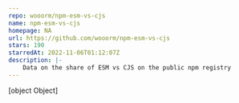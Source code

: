 ```yaml
---
repo: wooorm/npm-esm-vs-cjs
name: npm-esm-vs-cjs
homepage: NA
url: https://github.com/wooorm/npm-esm-vs-cjs
stars: 190
starredAt: 2022-11-06T01:12:07Z
description: |-
    Data on the share of ESM vs CJS on the public npm registry
---
```


[object Object]
